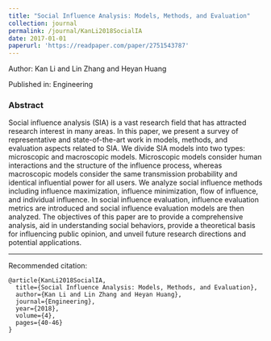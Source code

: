 ```yaml
---
title: "Social Influence Analysis: Models, Methods, and Evaluation"
collection: journal
permalink: /journal/KanLi2018SocialIA
date: 2017-01-01
paperurl: 'https://readpaper.com/paper/2751543787'
---
```

Author: Kan Li and Lin Zhang and Heyan Huang

Published in: Engineering

### Abstract

Social influence analysis (SIA) is a vast research field that has attracted research interest in many areas. In this paper, we present a survey of representative and state-of-the-art work in models, methods, and evaluation aspects related to SIA. We divide SIA models into two types: microscopic and macroscopic models. Microscopic models consider human interactions and the structure of the influence process, whereas macroscopic models consider the same transmission probability and identical influential power for all users. We analyze social influence methods including influence maximization, influence minimization, flow of influence, and individual influence. In social influence evaluation, influence evaluation metrics are introduced and social influence evaluation models are then analyzed. The objectives of this paper are to provide a comprehensive analysis, aid in understanding social behaviors, provide a theoretical basis for influencing public opinion, and unveil future research directions and potential applications.

---

Recommended citation:

```
@article{KanLi2018SocialIA,
  title={Social Influence Analysis: Models, Methods, and Evaluation},
  author={Kan Li and Lin Zhang and Heyan Huang},
  journal={Engineering},
  year={2018},
  volume={4},
  pages={40-46}
}
```
